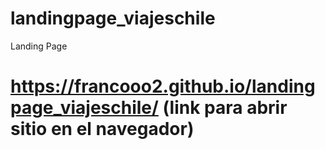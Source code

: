 # landingpage_viajeschile
Landing Page

# https://francooo2.github.io/landingpage_viajeschile/ (link para abrir sitio en el navegador)
